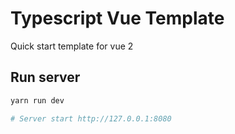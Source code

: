 # Typescript Vue Template

Quick start template for vue 2

## Run server
```bash
yarn run dev

# Server start http://127.0.0.1:8080
```
